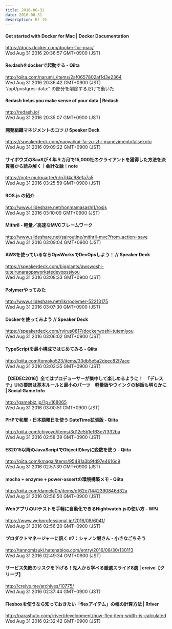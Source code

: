 ```yaml
---
title: 2016-08-31
date: 2016-08-31
description: B! 19
---
```


#### Get started with Docker for Mac | Docker Documentation
https://docs.docker.com/docker-for-mac/<br>
Wed Aug 31 2016 20:36:57 GMT+0900 (JST)<br>


#### Re:dashをdockerで起動する - Qiita
http://qiita.com/narumi_/items/2af0657802af1d3e2364<br>
Wed Aug 31 2016 20:36:42 GMT+0900 (JST)<br>
“/opt/postgres-data:” の部分を削除するだけで動いた


#### Redash helps you make sense of your data | Redash
http://redash.io/<br>
Wed Aug 31 2016 20:35:07 GMT+0900 (JST)<br>


#### 開発組織マネジメントのコツ // Speaker Deck
https://speakerdeck.com/naoya/kai-fa-zu-zhi-manezimentofalsekotu<br>
Wed Aug 31 2016 09:09:22 GMT+0900 (JST)<br>


#### サイボウズのSaaSが４年９カ月で15,000社のクライアントを獲得した方法を決算書から読み解く｜会計な話｜note
https://note.mu/quarter/n/n7d4c98e1a7a5<br>
Wed Aug 31 2016 03:25:59 GMT+0900 (JST)<br>


#### ROS.js の紹介
http://www.slideshare.net/honmamasashi1/rosjs<br>
Wed Aug 31 2016 03:10:09 GMT+0900 (JST)<br>


#### Mithril - 軽量／高速なMVCフレームワーク
http://www.slideshare.net/sairoutine/mithril-mvc?from_action=save<br>
Wed Aug 31 2016 03:09:04 GMT+0900 (JST)<br>


#### AWSを使っているならOpsWorksでDevOpsしよう！ // Speaker Deck
https://speakerdeck.com/bigplants/awswoshi-tuteirunaraopsworkstedevopssiyou<br>
Wed Aug 31 2016 03:08:33 GMT+0900 (JST)<br>


#### Polymerやってみた
http://www.slideshare.net/likr/polymer-52213175<br>
Wed Aug 31 2016 03:07:30 GMT+0900 (JST)<br>


#### Dockerを使ってみよう // Speaker Deck
https://speakerdeck.com/rvirus0817/dockerwoshi-tutemiyou<br>
Wed Aug 31 2016 03:06:02 GMT+0900 (JST)<br>


#### TypeScriptを最小構成ではじめてみる - Qiita
http://qiita.com/tomoko523/items/33db5e5a2deec82f7ace<br>
Wed Aug 31 2016 03:03:35 GMT+0900 (JST)<br>


#### 【CEDEC2016】全てはプロデューサーが集中して楽しめるように！　『デレステ』UIの要諦は基本ルールと最小のパーツ　軽量版やウインクの秘話も明らかに | Social Game Info
http://gamebiz.jp/?p=168065<br>
Wed Aug 31 2016 03:00:51 GMT+0900 (JST)<br>


#### PHPで和暦・日本語曜日を使う DateTime拡張版 - Qiita
http://qiita.com/chiyoyo/items/3d12e5b1ef63e7f332ba<br>
Wed Aug 31 2016 02:58:39 GMT+0900 (JST)<br>


#### ES2015以降のJavaScriptでObjectのkeyに変数を使う - Qiita
http://qiita.com/kmagai/items/95481a3b9fd97e4616c9<br>
Wed Aug 31 2016 02:57:39 GMT+0900 (JST)<br>


#### mocha + enzyme + power-assertの環境構築メモ - Qiita
http://qiita.com/damele0n/items/df62e7f442390846d32a<br>
Wed Aug 31 2016 02:56:50 GMT+0900 (JST)<br>


#### WebアプリのUIテストを手軽に自動化できるNightwatch.jsの使い方 - WPJ
https://www.webprofessional.jp/2016/08/6041/<br>
Wed Aug 31 2016 02:56:20 GMT+0900 (JST)<br>


#### プロダクトマネージャーに訊く #7：シャノン堀さん - 小さなごちそう
http://tannomizuki.hatenablog.com/entry/2016/08/30/130113<br>
Wed Aug 31 2016 02:49:34 GMT+0900 (JST)<br>


####   サービス失敗のリスクを下げる！先人から学べる厳選スライド8選 | creive【クリーブ】
http://creive.me/archives/10775/<br>
Wed Aug 31 2016 02:37:44 GMT+0900 (JST)<br>


#### Flexboxを使うなら知っておきたい「flexアイテム」の幅の計算方法  |  Rriver
http://parashuto.com/rriver/development/how-flex-item-width-is-calculated<br>
Wed Aug 31 2016 02:32:42 GMT+0900 (JST)<br>


